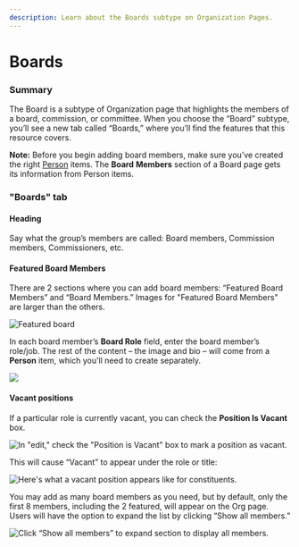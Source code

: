 ```yaml
---
description: Learn about the Boards subtype on Organization Pages.
---
```


# Boards

### **Summary**

The Board is a subtype of Organization page that highlights the members of a board, commission, or committee. When you choose the “Board” subtype, you’ll see a new tab called “Boards,” where you’ll find the features that this resource covers.

**Note:** Before you begin adding board members, make sure you’ve created the right [Person](../person-items.md) items. The **Board** **Members** section of a Board page gets its information from Person items.

### "Boards" tab

#### Heading

Say what the group’s members are called: Board members, Commission members, Commissioners, etc.

#### **Featured Board Members**

There are 2 sections where you can add board members: “Featured Board Members” and “Board Members.” Images for "Featured Board Members" are larger than the others.

![Featured board ](https://cdn-images-1.medium.com/max/800/0*F5bqsO7OfJvSC8H5)

In each board member’s **Board Role** field, enter the board member’s role/job. The rest of the content – the image and bio – will come from a **Person** item, which you'll need to create separately.

![](https://cdn-images-1.medium.com/max/800/0*oOL19GCJxNzlAdyl)

#### Vacant positions

If a particular role is currently vacant, you can check the **Position Is Vacant** box.

![In &quot;edit,&quot; check the &quot;Position is Vacant&quot; box to mark a position as vacant. ](https://cdn-images-1.medium.com/max/800/0*5AHM5BiWvAU6Xx-p)

 This will cause “Vacant” to appear under the role or title:

![Here&apos;s what a vacant position appears like for constituents.](https://cdn-images-1.medium.com/max/800/0*cod08GCdcl0NrT4-)

You may add as many board members as you need, but by default, only the first 8 members, including the 2 featured, will appear on the Org page. Users will have the option to expand the list by clicking “Show all members.”

![Click &#x201C;Show all members&#x201D; to expand section to display all members.](https://cdn-images-1.medium.com/max/800/0*yC5Q-lT78-Rkaf6R)

